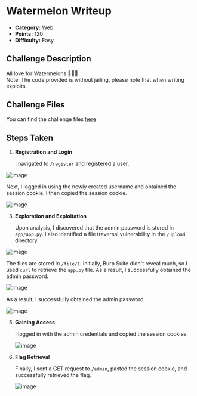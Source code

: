 # Watermelon Writeup

- **Category:** Web
- **Points:** 120
- **Difficulty:** Easy

## Challenge Description

All love for Watermelons 🍉🍉🍉  
Note: The code provided is without jailing, please note that when writing exploits.

## Challenge Files

You can find the challenge files [here](https://github.com/hanzalaghayasabbasi/BlackHat-MEA-2024-Qualifiers-Write-Ups/tree/main/FreeFlag-src)

## Steps Taken

1. **Registration and Login**

   I navigated to `/register` and registered a user.
   
![image](https://github.com/user-attachments/assets/6b80c459-419c-41dc-8287-c62f437c7a09)

   Next, I logged in using the newly created username and obtained the session cookie. I then copied the session cookie.

   ![image](https://github.com/user-attachments/assets/a6802a2d-b197-482a-b340-8e8b508fb2cd)

3. **Exploration and Exploitation**

   Upon analysis, I discovered that the admin password is stored in `app/app.py`. I also identified a file traversal vulnerability in the `/upload` directory.
   
  ![image](https://github.com/user-attachments/assets/bde3eb53-e89b-4c97-b309-376d940057fd)

   The files are stored in `/file/1`. Initially, Burp Suite didn't reveal much, so I used `curl` to retrieve the `app.py` file. As a result, I successfully obtained the admin password.

   ![image](https://github.com/user-attachments/assets/23a06e81-05ee-45b8-ad8f-8b3978fc7528)

   As a result, I successfully obtained the admin password.

   ![image](https://github.com/user-attachments/assets/b354a35e-c8ad-4a1a-8d49-dacc891046b0)

5. **Gaining Access**

   I logged in with the admin credentials and copied the session cookies.

   ![image](https://github.com/user-attachments/assets/16972424-73a8-41b4-9a71-1d60b60e3e48)

7. **Flag Retrieval**

   Finally, I sent a GET request to `/admin`, pasted the session cookie, and successfully retrieved the flag.

   ![image](https://github.com/user-attachments/assets/4acf6005-ce59-4df5-b710-f2e95fa551d9)

   
